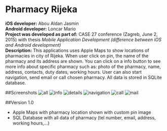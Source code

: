 # Pharmacy Rijeka

<b>iOS developer:</b> Abou Aldan Jasmin <br>
<b>Android developer:</b> Loncar Mario <br>
<b>Project was developed as part of:</b> CASE 27 conference (Zagreb, June 2, 2015) with thesis <i>Mobile Application Development (difference between iOS and Android development)</i><br>
<b>Description:</b> This applications uses Apple Maps to show locations of pharmacies in city of Rijeka. When user click on pin, the name of the pharmacy and its address are shown. You can click on a info button to see more info about specific pharmacy such as: photo of the pharmacy, name, address, contacts, duty dates, working hours. User can also start navigation, send email or call chosen pharmacy. All data is stored in SQLite database.

##Screenshots
![all](https://cloud.githubusercontent.com/assets/11990539/14767135/0179966a-0a1f-11e6-8bcc-e4f514b64884.png "All pharmacies")
![info](https://cloud.githubusercontent.com/assets/11990539/14767139/018d95d4-0a1f-11e6-917f-19b7af60068d.png "Name and address of pharmacy")
![details](https://cloud.githubusercontent.com/assets/11990539/14767136/017fe420-0a1f-11e6-9334-6d21b174cbd8.png "Details about pharmacy")
![navigation](https://cloud.githubusercontent.com/assets/11990539/14767138/018c98dc-0a1f-11e6-94f7-21798e915d49.png "Navigation to selected pharmacy")
![call](https://cloud.githubusercontent.com/assets/11990539/14767137/018ae79e-0a1f-11e6-9025-0088460cb10a.png "Call pharmacy")
![mail](https://cloud.githubusercontent.com/assets/11990539/14767134/01730f16-0a1f-11e6-9236-eead575c1e56.png "Send mail to pharmacy")

##Version 1.0
- Apple Maps with pharmacy location shown with custom pin image
- SQL Database with all data of pharmacy (tel number, email, address, working hours,...)
